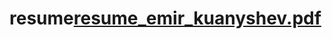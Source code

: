 # resume[resume_emir_kuanyshev.pdf](https://github.com/Tozare/resume/files/10428720/resume_emir_kuanyshev.pdf)
